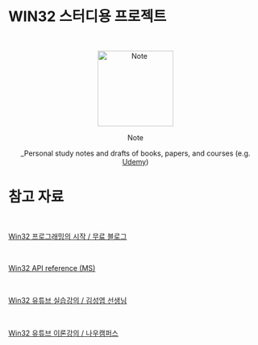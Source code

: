 # WIN32 스터디용 프로젝트

<br />
<!-- Logo -->
<p align="center">
 <img src="/LearnWin32.ico" alt="Note" height="150px">
</p>

<!-- Title and Description -->
<div align="center">
Note

 _Personal study notes and drafts of books, papers, and courses (e.g. [Udemy](https://www.udemy.com/))

</div>

# 참고 자료

<br />

[ Win32 프로그래밍의 시작 / 무료 블로그 ](https://blog.naver.com/tipsware/221059977193 "좋은 문서")

<br />

[ Win32 API reference (MS) ](https://docs.microsoft.com/ko-kr/windows/win32/api/?WT.mc_id=DT-MVP-4038234 "좋은 문서")

<br />

[ Win32 유튜브 실습강의 / 김성엽 선생님 ](https://www.youtube.com/watch?v=vMaK71X_RNk&list=PLiZvlxkcLhaneey7UCTAruwfPyJZPWTg8 "좋은 문서")

<br />

[ Win32 유튜브 이론강의 / 나우캠퍼스 ](https://www.youtube.com/watch?v=cBDAbWo1sWo&list=PLOKPEzlY4JKTFx1udqQRdYb1ydob9V5u3&index=2 "나우캠퍼스X아워즈팜")

<br />








